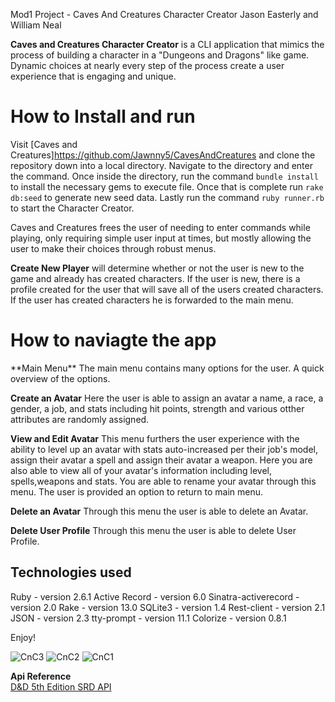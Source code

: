 Mod1 Project - Caves And Creatures Character Creator
 Jason Easterly and William Neal

**Caves and Creatures Character Creator** is a CLI application that mimics the process of building a character in a "Dungeons and Dragons" like game. Dynamic choices at nearly every step of the process create a user experience that is engaging and unique.


<h1>How to Install and run</h1>

Visit [Caves and Creatures]https://github.com/Jawnny5/CavesAndCreatures and clone the repository down into a local directory. Navigate to the directory and enter the command. Once inside the directory, run the command `bundle install` to install the necessary gems to execute file. Once that is complete run `rake db:seed` to generate new seed data. Lastly run the command `ruby runner.rb` to start the Character Creator.

 Caves and Creatures frees the user of needing to enter commands while playing, only requiring simple user input at times, but mostly allowing the user to make their choices through robust menus.

   **Create New Player** will determine whether or not the user is new to the game and already has created characters. If the user is new, there is a profile created for the user that will save all of the users created characters. If the user has created characters he is forwarded to the main menu.

<h1> How to naviagte the app </h1>
   **Main Menu**
   The main menu contains many options for the user. A quick overview of the options.

   **Create an Avatar** 
   Here the user is able to assign an avatar a name, a race, a gender, a job, and stats including hit points, strength and various otther attributes are randomly     assigned.

   **View and Edit Avatar**
   This menu furthers the user experience with the ability to level up an avatar with stats auto-increased per their job's model, assign their avatar a spell and assign their avatar a weapon. Here you are also able to view all of your avatar's information including level, spells,weapons and stats. You are able to rename your avatar through this menu. The user is provided an option to return to main menu.

   **Delete an Avatar**
   Through this menu the user is able to delete an Avatar.
   
   **Delete User Profile**
   Through this menu the user is able to delete User Profile.
   
   
   <h2>Technologies used</h2>
    Ruby - version 2.6.1
    Active Record - version 6.0
    Sinatra-activerecord - version 2.0
    Rake - version 13.0
    SQLite3 - version 1.4
    Rest-client - version 2.1
    JSON - version 2.3
    tty-prompt - version 11.1
    Colorize - version 0.8.1   

Enjoy!
   
   
   <img src="https://i.ibb.co/P46JyKq/Screen-Shot-2020-10-02-at-11-11-25-AM.png" alt="CnC3">
   <img src="https://i.ibb.co/fqc0tqt/Screen-Shot-2020-10-02-at-11-10-55-AM.png" alt="CnC2">
   <img src="https://i.ibb.co/g9xxC04/Screen-Shot-2020-10-02-at-11-10-35-AM.png" alt="CnC1">
   
**Api Reference**
<br>
[D&D 5th Edition SRD API](https://www.dnd5eapi.co/)
